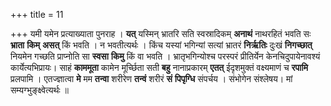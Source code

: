 +++
title = 11

+++
यमी यमेन प्रत्याख्याता पुनराह । **यत्** यस्मिन् भ्रातरि सति स्वस्रादिकम् **अनाथं** नाथरहितं भवति सः **भ्राता** **किम्** **असत्** किं भवति । न भवतीत्यर्थः । किंच यस्यां भगिन्यां सत्यां भ्रातरं **निर्ऋतिः** दुःखं **निगच्छात्** नियमेन गच्छति प्राप्नोति सा **स्वसा** **किमु** किं वा भवति । भ्रातृभगिन्योश्च परस्परं प्रीतिर्येन केनचिदुपायेनावश्यं कार्येत्यभिप्रायः। साहं **काममूता** कामेन मूर्च्छिता सती **बहु** नानाप्रकारम् **एतत्** ईदृशमुक्तं वक्ष्यमाणं च **रपामि** प्रलपामि । एतज्ज्ञात्वा **मे** मम **तन्वा** शरीरेण **तन्वं** शरीरं **सं** **पिपृग्धि** संपर्चय । संभोगेन संश्लेषय।  मां सम्यग्भुङ्क्ष्वेत्यर्थः ॥